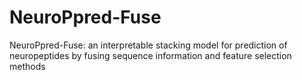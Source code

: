 # NeuroPpred-Fuse
NeuroPpred-Fuse: an interpretable stacking model for prediction of neuropeptides by fusing sequence information and feature selection methods
